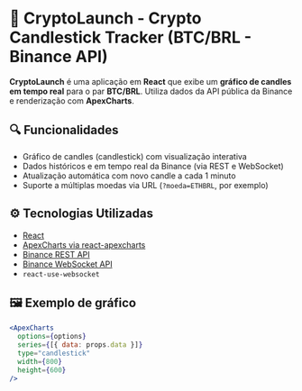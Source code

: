 # 🚀 CryptoLaunch - Crypto Candlestick Tracker (BTC/BRL - Binance API)

**CryptoLaunch** é uma aplicação em **React** que exibe um **gráfico de candles em tempo real** para o par **BTC/BRL**. Utiliza dados da API pública da Binance e renderização com **ApexCharts**.

## 🔍 Funcionalidades

- Gráfico de candles (candlestick) com visualização interativa
- Dados históricos e em tempo real da Binance (via REST e WebSocket)
- Atualização automática com novo candle a cada 1 minuto
- Suporte a múltiplas moedas via URL (`?moeda=ETHBRL`, por exemplo)

## ⚙️ Tecnologias Utilizadas

- [React](https://reactjs.org/)
- [ApexCharts via react-apexcharts](https://apexcharts.com/docs/react-charts/)
- [Binance REST API](https://binance-docs.github.io/apidocs/spot/en/#kline-candlestick-data)
- [Binance WebSocket API](https://binance-docs.github.io/apidocs/spot/en/#kline-candlestick-streams)
- `react-use-websocket`

## 🖼️ Exemplo de gráfico

```jsx
<ApexCharts
  options={options}
  series={[{ data: props.data }]}
  type="candlestick"
  width={800}
  height={600}
/>
